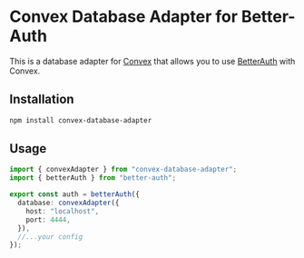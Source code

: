 # Convex Database Adapter for Better-Auth

This is a database adapter for [Convex](https://www.convex.dev/) that allows you to use [BetterAuth](https://www.better-auth.com/) with Convex.

## Installation

```bash
npm install convex-database-adapter
```

## Usage

```ts
import { convexAdapter } from "convex-database-adapter";
import { betterAuth } from "better-auth";

export const auth = betterAuth({
  database: convexAdapter({
    host: "localhost",
    port: 4444,
  }),
  //...your config
});
```
